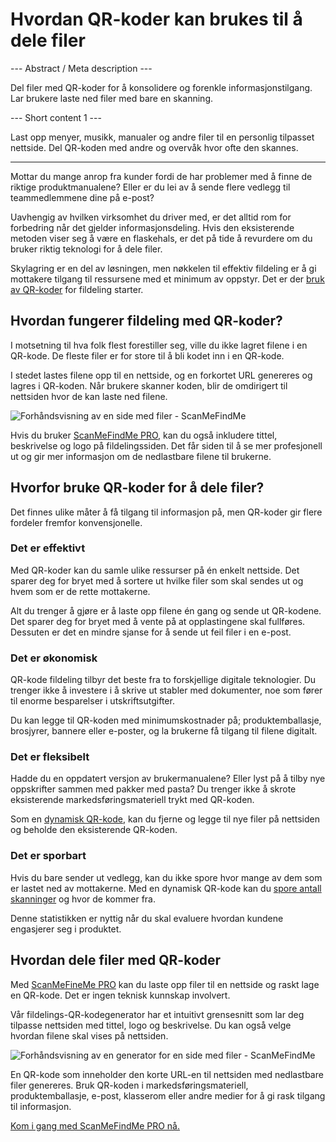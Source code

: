 <h1>Hvordan QR-koder kan brukes til å dele filer</h1>

--- Abstract / Meta description ---

Del filer med QR-koder for å konsolidere og forenkle informasjonstilgang. Lar brukere laste ned filer med bare en skanning.

--- Short content 1 ---

Last opp menyer, musikk, manualer og andre filer til en personlig tilpasset nettside. Del QR-koden med andre og overvåk hvor ofte den skannes.

----------

<p>Mottar du mange anrop fra kunder fordi de har problemer med å finne de riktige produktmanualene? Eller er du lei av å sende flere vedlegg til teammedlemmene dine på e-post? </p>

<p>Uavhengig av hvilken virksomhet du driver med, er det alltid rom for forbedring når det gjelder informasjonsdeling. Hvis den eksisterende metoden viser seg å være en flaskehals, er det på tide å revurdere om du bruker riktig teknologi for å dele filer. </p>

<p>Skylagring er en del av løsningen, men nøkkelen til effektiv fildeling er å gi mottakere tilgang til ressursene med et minimum av oppstyr. Det er der <a href="#static:url">bruk av QR-koder</a> for fildeling starter.</p>

<h2>Hvordan fungerer fildeling med QR-koder?</h2>

<p>I motsetning til hva folk flest forestiller seg, ville du ikke lagret filene i en QR-kode. De fleste filer er for store til å bli kodet inn i en QR-kode. </p>

<p>I stedet lastes filene opp til en nettside, og en forkortet URL genereres og lagres i QR-koden. Når brukere skanner koden, blir de omdirigert til nettsiden hvor de kan laste ned filene. </p>

<p class="imageholder">
    <img src="https://media.scanmefindme.com/blog/about_dynamic_page/files/img 1 - preview files.png"
        alt="Forhåndsvisning av en side med filer - ScanMeFindMe">
</p>

<p>Hvis du bruker <a href="#pro">ScanMeFindMe PRO</a>, kan du også inkludere tittel, beskrivelse og logo på fildelingssiden. Det får siden til å se mer profesjonell ut og gir mer informasjon om de nedlastbare filene til brukerne. </p>

<h2>Hvorfor bruke QR-koder for å dele filer?</h2>

<p>Det finnes ulike måter å få tilgang til informasjon på, men QR-koder gir flere fordeler fremfor konvensjonelle. </p>

<h3>Det er effektivt</h3>

<p>Med QR-koder kan du samle ulike ressurser på én enkelt nettside. Det sparer deg for bryet med å sortere ut hvilke filer som skal sendes ut og hvem som er de rette mottakerne. </p>

<p>Alt du trenger å gjøre er å laste opp filene én gang og sende ut QR-kodene. Det sparer deg for bryet med å vente på at opplastingene skal fullføres. Dessuten er det en mindre sjanse for å sende ut feil filer i en e-post. </p>

<h3>Det er økonomisk</h3>

<p>QR-kode fildeling tilbyr det beste fra to forskjellige digitale teknologier. Du trenger ikke å investere i å skrive ut stabler med dokumenter, noe som fører til enorme besparelser i utskriftsutgifter. </p>

<p>Du kan legge til QR-koden med minimumskostnader på; produktemballasje, brosjyrer, bannere eller e-poster, og la brukerne få tilgang til filene digitalt. </p>

<h3>Det er fleksibelt</h3>

<p>Hadde du en oppdatert versjon av brukermanualene? Eller lyst på å tilby nye oppskrifter sammen med pakker med pasta? Du trenger ikke å skrote eksisterende markedsføringsmateriell trykt med QR-koden. </p>

<p>Som en <a href="#about:product">dynamisk QR-kode</a>, kan du fjerne og legge til nye filer på nettsiden og beholde den eksisterende QR-koden.</p>

<h3>Det er sporbart</h3>

<p>Hvis du bare sender ut vedlegg, kan du ikke spore hvor mange av dem som er lastet ned av mottakerne. Med en dynamisk QR-kode kan du <a href="#article:about_statistics">spore antall skanninger</a> og hvor de kommer fra. </p>

<p>Denne statistikken er nyttig når du skal evaluere hvordan kundene engasjerer seg i produktet. </p>

<h2>Hvordan dele filer med QR-koder</h2>

<p>Med <a href="#pro">ScanMeFineMe PRO</a> kan du laste opp filer til en nettside og raskt lage en QR-kode. Det er ingen teknisk kunnskap involvert. </p>

<p>Vår fildelings-QR-kodegenerator har et intuitivt grensesnitt som lar deg tilpasse nettsiden med tittel, logo og beskrivelse. Du kan også velge hvordan filene skal vises på nettsiden. </p>

<p class="imageholder">
    <img src="https://media.scanmefindme.com/blog/about_dynamic_page/files/img 2 - hvordan filer vises.png"
        alt="Forhåndsvisning av en generator for en side med filer - ScanMeFindMe">
</p>

<p>En QR-kode som inneholder den korte URL-en til nettsiden med nedlastbare filer genereres. Bruk QR-koden i markedsføringsmateriell, produktemballasje, e-post, klasserom eller andre medier for å gi rask tilgang til informasjon. </p>

<p><a href="#pro">Kom i gang med ScanMeFindMe PRO nå.</a></p>
